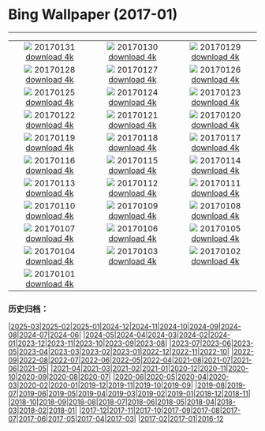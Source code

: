 # Bing Wallpaper (2017-01)
**************
| | | |
| :----: | :----: | :----: |
| ![](https://www.bing.com/az/hprichbg/rb/GentooPenguinVideo_EN-US9979103072_1920x1080.jpg) 20170131 [download 4k](https://www.bing.com/az/hprichbg/rb/GentooPenguinVideo_EN-US9979103072_UHD.jpg) | ![](https://www.bing.com/az/hprichbg/rb/DovrefjellMuskox_EN-US13957674933_1920x1080.jpg) 20170130 [download 4k](https://www.bing.com/az/hprichbg/rb/DovrefjellMuskox_EN-US13957674933_UHD.jpg) | ![](https://www.bing.com/az/hprichbg/rb/BarrelCactus_EN-US10497409936_1920x1080.jpg) 20170129 [download 4k](https://www.bing.com/az/hprichbg/rb/BarrelCactus_EN-US10497409936_UHD.jpg) |
| ![](https://www.bing.com/az/hprichbg/rb/FireChicken_EN-US8632578869_1920x1080.jpg) 20170128 [download 4k](https://www.bing.com/az/hprichbg/rb/FireChicken_EN-US8632578869_UHD.jpg) | ![](https://www.bing.com/az/hprichbg/rb/VillersAbbey_EN-US10350783163_1920x1080.jpg) 20170127 [download 4k](https://www.bing.com/az/hprichbg/rb/VillersAbbey_EN-US10350783163_UHD.jpg) | ![](https://www.bing.com/az/hprichbg/rb/GBRISS_EN-US8432887380_1920x1080.jpg) 20170126 [download 4k](https://www.bing.com/az/hprichbg/rb/GBRISS_EN-US8432887380_UHD.jpg) |
| ![](https://www.bing.com/az/hprichbg/rb/FlameTowers_EN-US9574086092_1920x1080.jpg) 20170125 [download 4k](https://www.bing.com/az/hprichbg/rb/FlameTowers_EN-US9574086092_UHD.jpg) | ![](https://www.bing.com/az/hprichbg/rb/LuciolaCruciata_EN-US9083936689_1920x1080.jpg) 20170124 [download 4k](https://www.bing.com/az/hprichbg/rb/LuciolaCruciata_EN-US9083936689_UHD.jpg) | ![](https://www.bing.com/az/hprichbg/rb/TrailingAzalea_EN-US12063932354_1920x1080.jpg) 20170123 [download 4k](https://www.bing.com/az/hprichbg/rb/TrailingAzalea_EN-US12063932354_UHD.jpg) |
| ![](https://www.bing.com/az/hprichbg/rb/PfeifferBeach_EN-US12517060526_1920x1080.jpg) 20170122 [download 4k](https://www.bing.com/az/hprichbg/rb/PfeifferBeach_EN-US12517060526_UHD.jpg) | ![](https://www.bing.com/az/hprichbg/rb/ScottishSquirrel_EN-US11482907877_1920x1080.jpg) 20170121 [download 4k](https://www.bing.com/az/hprichbg/rb/ScottishSquirrel_EN-US11482907877_UHD.jpg) | ![](https://www.bing.com/az/hprichbg/rb/MontBlancVideo_EN-US9230432404_1920x1080.jpg) 20170120 [download 4k](https://www.bing.com/az/hprichbg/rb/MontBlancVideo_EN-US9230432404_UHD.jpg) |
| ![](https://www.bing.com/az/hprichbg/rb/MinervaTerrace_EN-US9761771059_1920x1080.jpg) 20170119 [download 4k](https://www.bing.com/az/hprichbg/rb/MinervaTerrace_EN-US9761771059_UHD.jpg) | ![](https://www.bing.com/az/hprichbg/rb/MountOTemanu_EN-US11058551524_1920x1080.jpg) 20170118 [download 4k](https://www.bing.com/az/hprichbg/rb/MountOTemanu_EN-US11058551524_UHD.jpg) | ![](https://www.bing.com/az/hprichbg/rb/LasMedulasFrost_EN-US11561863806_1920x1080.jpg) 20170117 [download 4k](https://www.bing.com/az/hprichbg/rb/LasMedulasFrost_EN-US11561863806_UHD.jpg) |
| ![](https://www.bing.com/az/hprichbg/rb/YerbaBuenaGardens_EN-US14307470964_1920x1080.jpg) 20170116 [download 4k](https://www.bing.com/az/hprichbg/rb/YerbaBuenaGardens_EN-US14307470964_UHD.jpg) | ![](https://www.bing.com/az/hprichbg/rb/GreatCourt_EN-US11131065922_1920x1080.jpg) 20170115 [download 4k](https://www.bing.com/az/hprichbg/rb/GreatCourt_EN-US11131065922_UHD.jpg) | ![](https://www.bing.com/az/hprichbg/rb/KongdeRi_EN-US11829528696_1920x1080.jpg) 20170114 [download 4k](https://www.bing.com/az/hprichbg/rb/KongdeRi_EN-US11829528696_UHD.jpg) |
| ![](https://www.bing.com/az/hprichbg/rb/MacaquesWulingyuan_EN-US8705472129_1920x1080.jpg) 20170113 [download 4k](https://www.bing.com/az/hprichbg/rb/MacaquesWulingyuan_EN-US8705472129_UHD.jpg) | ![](https://www.bing.com/az/hprichbg/rb/TempleOfValadier_EN-US13731018326_1920x1080.jpg) 20170112 [download 4k](https://www.bing.com/az/hprichbg/rb/TempleOfValadier_EN-US13731018326_UHD.jpg) | ![](https://www.bing.com/az/hprichbg/rb/NASAEgypt_EN-US11074181873_1920x1080.jpg) 20170111 [download 4k](https://www.bing.com/az/hprichbg/rb/NASAEgypt_EN-US11074181873_UHD.jpg) |
| ![](https://www.bing.com/az/hprichbg/rb/EifelNPBelgium_EN-US13320978952_1920x1080.jpg) 20170110 [download 4k](https://www.bing.com/az/hprichbg/rb/EifelNPBelgium_EN-US13320978952_UHD.jpg) | ![](https://www.bing.com/az/hprichbg/rb/RossFountain_EN-US11490955168_1920x1080.jpg) 20170109 [download 4k](https://www.bing.com/az/hprichbg/rb/RossFountain_EN-US11490955168_UHD.jpg) | ![](https://www.bing.com/az/hprichbg/rb/TrakaiIslandCastle_EN-US13260881447_1920x1080.jpg) 20170108 [download 4k](https://www.bing.com/az/hprichbg/rb/TrakaiIslandCastle_EN-US13260881447_UHD.jpg) |
| ![](https://www.bing.com/az/hprichbg/rb/CalevCoyote_EN-US7129927657_1920x1080.jpg) 20170107 [download 4k](https://www.bing.com/az/hprichbg/rb/CalevCoyote_EN-US7129927657_UHD.jpg) | ![](https://www.bing.com/az/hprichbg/rb/RoyalBarge_EN-US7484780716_1920x1080.jpg) 20170106 [download 4k](https://www.bing.com/az/hprichbg/rb/RoyalBarge_EN-US7484780716_UHD.jpg) | ![](https://www.bing.com/az/hprichbg/rb/MacawFlight_EN-US9275204017_1920x1080.jpg) 20170105 [download 4k](https://www.bing.com/az/hprichbg/rb/MacawFlight_EN-US9275204017_UHD.jpg) |
| ![](https://www.bing.com/az/hprichbg/rb/LakeWakapitu_EN-US11634817642_1920x1080.jpg) 20170104 [download 4k](https://www.bing.com/az/hprichbg/rb/LakeWakapitu_EN-US11634817642_UHD.jpg) | ![](https://www.bing.com/az/hprichbg/rb/CarWash_EN-US12345682830_1920x1080.jpg) 20170103 [download 4k](https://www.bing.com/az/hprichbg/rb/CarWash_EN-US12345682830_UHD.jpg) | ![](https://www.bing.com/az/hprichbg/rb/CabinetClimber_EN-US9427872819_1920x1080.jpg) 20170102 [download 4k](https://www.bing.com/az/hprichbg/rb/CabinetClimber_EN-US9427872819_UHD.jpg) |
| ![](https://www.bing.com/az/hprichbg/rb/WinterOwls_EN-US11633542284_1920x1080.jpg) 20170101 [download 4k](https://www.bing.com/az/hprichbg/rb/WinterOwls_EN-US11633542284_UHD.jpg) |  |  |

### 历史归档：

|[2025-03](/2025-03/2025-03.md)|[2025-02](/2025-02/2025-02.md)|[2025-01](/2025-01/2025-01.md)|[2024-12](/2024-12/2024-12.md)|[2024-11](/2024-11/2024-11.md)|[2024-10](/2024-10/2024-10.md)|[2024-09](/2024-09/2024-09.md)|[2024-08](/2024-08/2024-08.md)|[2024-07](/2024-07/2024-07.md)|[2024-06](/2024-06/2024-06.md)|
|[2024-05](/2024-05/2024-05.md)|[2024-04](/2024-04/2024-04.md)|[2024-03](/2024-03/2024-03.md)|[2024-02](/2024-02/2024-02.md)|[2024-01](/2024-01/2024-01.md)|[2023-12](/2023-12/2023-12.md)|[2023-11](/2023-11/2023-11.md)|[2023-10](/2023-10/2023-10.md)|[2023-09](/2023-09/2023-09.md)|[2023-08](/2023-08/2023-08.md)|
|[2023-07](/2023-07/2023-07.md)|[2023-06](/2023-06/2023-06.md)|[2023-05](/2023-05/2023-05.md)|[2023-04](/2023-04/2023-04.md)|[2023-03](/2023-03/2023-03.md)|[2023-02](/2023-02/2023-02.md)|[2023-01](/2023-01/2023-01.md)|[2022-12](/2022-12/2022-12.md)|[2022-11](/2022-11/2022-11.md)|[2022-10](/2022-10/2022-10.md)|
|[2022-09](/2022-09/2022-09.md)|[2022-08](/2022-08/2022-08.md)|[2022-07](/2022-07/2022-07.md)|[2022-06](/2022-06/2022-06.md)|[2022-05](/2022-05/2022-05.md)|[2022-04](/2022-04/2022-04.md)|[2021-08](/2021-08/2021-08.md)|[2021-07](/2021-07/2021-07.md)|[2021-06](/2021-06/2021-06.md)|[2021-05](/2021-05/2021-05.md)|
|[2021-04](/2021-04/2021-04.md)|[2021-03](/2021-03/2021-03.md)|[2021-02](/2021-02/2021-02.md)|[2021-01](/2021-01/2021-01.md)|[2020-12](/2020-12/2020-12.md)|[2020-11](/2020-11/2020-11.md)|[2020-10](/2020-10/2020-10.md)|[2020-09](/2020-09/2020-09.md)|[2020-08](/2020-08/2020-08.md)|[2020-07](/2020-07/2020-07.md)|
|[2020-06](/2020-06/2020-06.md)|[2020-05](/2020-05/2020-05.md)|[2020-04](/2020-04/2020-04.md)|[2020-03](/2020-03/2020-03.md)|[2020-02](/2020-02/2020-02.md)|[2020-01](/2020-01/2020-01.md)|[2019-12](/2019-12/2019-12.md)|[2019-11](/2019-11/2019-11.md)|[2019-10](/2019-10/2019-10.md)|[2019-09](/2019-09/2019-09.md)|
|[2019-08](/2019-08/2019-08.md)|[2019-07](/2019-07/2019-07.md)|[2019-06](/2019-06/2019-06.md)|[2019-05](/2019-05/2019-05.md)|[2019-04](/2019-04/2019-04.md)|[2019-03](/2019-03/2019-03.md)|[2019-02](/2019-02/2019-02.md)|[2019-01](/2019-01/2019-01.md)|[2018-12](/2018-12/2018-12.md)|[2018-11](/2018-11/2018-11.md)|
|[2018-10](/2018-10/2018-10.md)|[2018-09](/2018-09/2018-09.md)|[2018-08](/2018-08/2018-08.md)|[2018-07](/2018-07/2018-07.md)|[2018-06](/2018-06/2018-06.md)|[2018-05](/2018-05/2018-05.md)|[2018-04](/2018-04/2018-04.md)|[2018-03](/2018-03/2018-03.md)|[2018-02](/2018-02/2018-02.md)|[2018-01](/2018-01/2018-01.md)|
|[2017-12](/2017-12/2017-12.md)|[2017-11](/2017-11/2017-11.md)|[2017-10](/2017-10/2017-10.md)|[2017-09](/2017-09/2017-09.md)|[2017-08](/2017-08/2017-08.md)|[2017-07](/2017-07/2017-07.md)|[2017-06](/2017-06/2017-06.md)|[2017-05](/2017-05/2017-05.md)|[2017-04](/2017-04/2017-04.md)|[2017-03](/2017-03/2017-03.md)|
|[2017-02](/2017-02/2017-02.md)|[2017-01](/2017-01/2017-01.md)|[2016-12](/2016-12/2016-12.md)